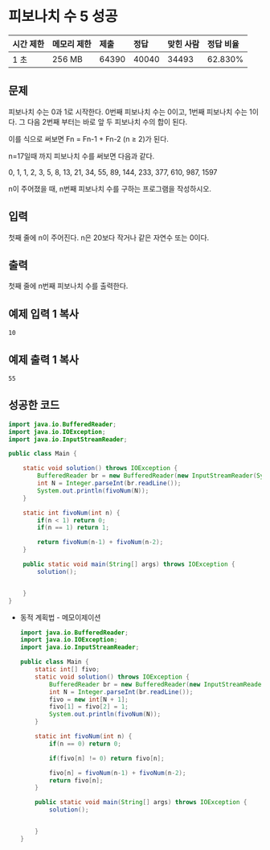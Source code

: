 # 피보나치 수 5 성공

| 시간 제한 | 메모리 제한 | 제출  | 정답  | 맞힌 사람 | 정답 비율 |
| :-------- | :---------- | :---- | :---- | :-------- | :-------- |
| 1 초      | 256 MB      | 64390 | 40040 | 34493     | 62.830%   |

## 문제

피보나치 수는 0과 1로 시작한다. 0번째 피보나치 수는 0이고, 1번째 피보나치 수는 1이다. 그 다음 2번째 부터는 바로 앞 두 피보나치 수의 합이 된다.

이를 식으로 써보면 Fn = Fn-1 + Fn-2 (n ≥ 2)가 된다.

n=17일때 까지 피보나치 수를 써보면 다음과 같다.

0, 1, 1, 2, 3, 5, 8, 13, 21, 34, 55, 89, 144, 233, 377, 610, 987, 1597

n이 주어졌을 때, n번째 피보나치 수를 구하는 프로그램을 작성하시오.

## 입력

첫째 줄에 n이 주어진다. n은 20보다 작거나 같은 자연수 또는 0이다.

## 출력

첫째 줄에 n번째 피보나치 수를 출력한다.

## 예제 입력 1 복사

```
10
```

## 예제 출력 1 복사

```
55
```



## 성공한 코드

~~~java
import java.io.BufferedReader;
import java.io.IOException;
import java.io.InputStreamReader;

public class Main {

    static void solution() throws IOException {
        BufferedReader br = new BufferedReader(new InputStreamReader(System.in));
        int N = Integer.parseInt(br.readLine());
        System.out.println(fivoNum(N));
    }

    static int fivoNum(int n) {
        if(n < 1) return 0;
        if(n == 1) return 1;

        return fivoNum(n-1) + fivoNum(n-2);
    }

    public static void main(String[] args) throws IOException {
        solution();


    }
}
~~~



* 동적 계획법 - 메모이제이션

  ~~~java
  import java.io.BufferedReader;
  import java.io.IOException;
  import java.io.InputStreamReader;
  
  public class Main {
      static int[] fivo;
      static void solution() throws IOException {
          BufferedReader br = new BufferedReader(new InputStreamReader(System.in));
          int N = Integer.parseInt(br.readLine());
          fivo = new int[N + 1];
          fivo[1] = fivo[2] = 1;
          System.out.println(fivoNum(N));
      }
  
      static int fivoNum(int n) {
          if(n == 0) return 0;
  
          if(fivo[n] != 0) return fivo[n];
  
          fivo[n] = fivoNum(n-1) + fivoNum(n-2);
          return fivo[n];
      }
  
      public static void main(String[] args) throws IOException {
          solution();
  
  
      }
  }
  ~~~

  